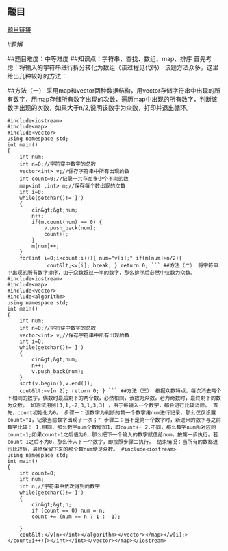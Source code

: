 ## 题目
[题目链接](https://www.nowcoder.com/practice/3584a44114ea4805a9f6814e99285835?tpId=182&tqId=298692&sourceUrl=/exam/oj&channenl=wgithub&fromPut=wgithub)

#题解

##题目难度：中等难度
##知识点：字符串、查找、数组、map、排序
首先考虑：将输入的字符串进行拆分转化为数组（该过程见代码）
该题方法众多，这里给出几种较好的方法：

##方法（一）
采用map和vector两种数据结构，用vector存储字符串中出现的所有数字，用map存储所有数字出现的次数，遍历map中出现的所有数字，判断该数字出现的次数，如果大于n/2,说明该数字为众数，打印并退出循环。

```
#include<iostream>
#include<map>
#include<vector>
using namespace std;
int main()
{
    int num;
    int n=0;//字符穿中数字的总数 
    vector<int> v;//保存字符串中所有出现的数 
    int count=0;//记录一共存在多少个不同的数 
    map<int ,int> m;//保存每个数出现的次数 
    int i=0;
    while(getchar()!=']')
    {
        cin&gt;&gt;num;
        n++;
        if(m.count(num) == 0) {
        	v.push_back(num);
        	count++;
		}
        m[num]++;    
    }
    for(int i=0;i<count;i++){ num="v[i];" if(m[num]>n/2){
    		 cout&lt;<v[i]; break; } return 0; ``` ##方法（二） 将字符串中出现的所有数字排序，由于众数超过一半的数字，那么排序后必然中位数为众数。 #include<iostream>
#include<map>
#include<vector>
#include<algorithm>
using namespace std;
int main()
{
    int num;
    int n=0;//字符穿中数字的总数 
    vector<int> v;//保存字符串中所有出现的数 
    int i=0;
    while(getchar()!=']')
    {
        cin&gt;&gt;num;
        n++;
        v.push_back(num);   
    }
    sort(v.begin(),v.end());
    cout&lt;<v[n 2]; return 0; } ``` ##方法（三） 根据众数特点，每次消去两个不相同的数字，偶数时最后剩下的两个数，必然相同，该数为众数，若为奇数时，最终剩下的数为众数。 如测试用例[3,1,-2,3,1,3,3] ，由于每输入一个数字，都会进行比较消除。 首先，count初始化为0。 步骤一：该数字为判断的第一个数字用num进行记录，那么仅仅设置count="1，记录当前数字出现了一次；" 步骤二：当不是第一个数字时，新进来的数字与之前数字比较： 1.相同，那么数字num个数增加1，即count++ 2.不同，那么数字num所对应的count-1;如果count-1之后值为0，那么把下一个输入的数字赋值给num，按第一步执行。若count-1之后不为0，那么传入下一个数字，即按照步骤二执行。 结束情况：当所有的数都进行比较后，最终保留下来的那个数num便是众数。 #include<iostream>
using namespace std;
int main()
{
    int count=0;
    int num;
    int n;//字符串中依次得到的数字 
    while(getchar()!=']')
    {
        cin&gt;&gt;n;
        if (count == 0) num = n;
        count += (num == n ? 1 : -1);
        
    }
    cout&lt;</v[n></int></algorithm></vector></map></v[i];></count;i++){></int></int></vector></map></iostream>